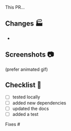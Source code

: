 This PR...

## Changes :factory:
-

## Screenshots :camera:
(prefer animated gif) 

## Checklist :dart:
- [ ] tested locally 
- [ ] added new dependencies
- [ ] updated the docs
- [ ] added a test

Fixes #
